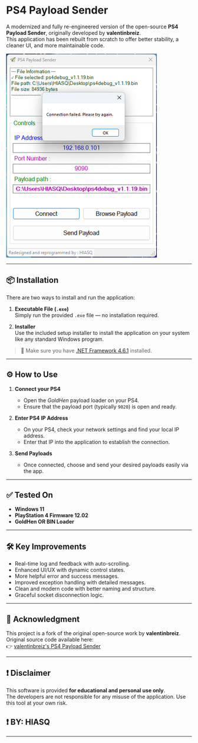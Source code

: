 # PS4 Payload Sender

A modernized and fully re-engineered version of the open-source **PS4 Payload Sender**, originally developed by **valentinbreiz**.  
This application has been rebuilt from scratch to offer better stability, a cleaner UI, and more maintainable code.

![Screenshot of the main application window showing the connection section.](main-screen.png)

---

## 📦 Installation

There are two ways to install and run the application:

1. **Executable File (`.exe`)**  
   Simply run the provided `.exe` file — no installation required.

2. **Installer**  
   Use the included setup installer to install the application on your system like any standard Windows program.

> 🔧 Make sure you have [.NET Framework 4.6.1](https://dotnet.microsoft.com/en-us/download/dotnet-framework/net461) installed.

---

## ⚙️ How to Use

1. **Connect your PS4**  
   - Open the *GoldHen* payload loader on your PS4.
   - Ensure that the payload port (typically `9020`) is open and ready.

2. **Enter PS4 IP Address**  
   - On your PS4, check your network settings and find your local IP address.
   - Enter that IP into the application to establish the connection.

3. **Send Payloads**  
   - Once connected, choose and send your desired payloads easily via the app.

---

## ✅ Tested On

- **Windows 11**
- **PlayStation 4 Firmware 12.02**
- **GoldHen OR BIN Loader**

---

## 🛠 Key Improvements

- Real-time log and feedback with auto-scrolling.
- Enhanced UI/UX with dynamic control states.
- More helpful error and success messages.
- Improved exception handling with detailed messages.
- Clean and modern code with better naming and structure.
- Graceful socket disconnection logic.

---

## 🙏 Acknowledgment

This project is a fork of the original open-source work by **valentinbreiz**.  
Original source code available here:  
👉 [valentinbreiz's PS4 Payload Sender](https://github.com/valentinbreiz/PS4-Payload-Sender/blob/master/PS4%20Payload%20Sender/Form1.cs)

---

## ❗ Disclaimer

This software is provided **for educational and personal use only**.  
The developers are not responsible for any misuse of the application.
Use this tool at your own risk.

## ❗ BY: HIASQ
---


